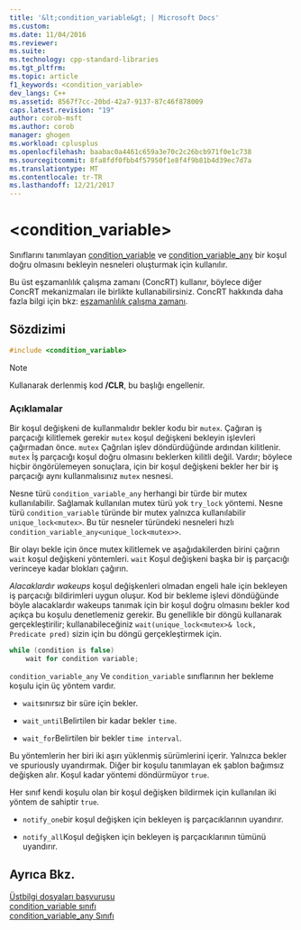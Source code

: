 ```yaml
---
title: '&lt;condition_variable&gt; | Microsoft Docs'
ms.custom: 
ms.date: 11/04/2016
ms.reviewer: 
ms.suite: 
ms.technology: cpp-standard-libraries
ms.tgt_pltfrm: 
ms.topic: article
f1_keywords: <condition_variable>
dev_langs: C++
ms.assetid: 8567f7cc-20bd-42a7-9137-87c46f878009
caps.latest.revision: "19"
author: corob-msft
ms.author: corob
manager: ghogen
ms.workload: cplusplus
ms.openlocfilehash: baabac0a4461c659a3e70c2c26bcb971f0e1c738
ms.sourcegitcommit: 8fa8fdf0fbb4f57950f1e8f4f9b81b4d39ec7d7a
ms.translationtype: MT
ms.contentlocale: tr-TR
ms.lasthandoff: 12/21/2017
---
```

# <a name="ltconditionvariablegt"></a>&lt;condition_variable&gt;
Sınıflarını tanımlayan [condition_variable](../standard-library/condition-variable-class.md) ve [condition_variable_any](../standard-library/condition-variable-any-class.md) bir koşul doğru olmasını bekleyin nesneleri oluşturmak için kullanılır.  
  
 Bu üst eşzamanlılık çalışma zamanı (ConcRT) kullanır, böylece diğer ConcRT mekanizmaları ile birlikte kullanabilirsiniz. ConcRT hakkında daha fazla bilgi için bkz: [eşzamanlılık çalışma zamanı](../parallel/concrt/concurrency-runtime.md).  
  
## <a name="syntax"></a>Sözdizimi  
  
```cpp  
#include <condition_variable>  
```  
  
> [!NOTE]
>  Kullanarak derlenmiş kod **/CLR**, bu başlığı engellenir.  
  
### <a name="remarks"></a>Açıklamalar  
 Bir koşul değişkeni de kullanmalıdır bekler kodu bir `mutex`. Çağıran iş parçacığı kilitlemek gerekir `mutex` koşul değişkeni bekleyin işlevleri çağırmadan önce. `mutex` Çağrılan işlev döndürdüğünde ardından kilitlenir. `mutex` İş parçacığı koşul doğru olmasını beklerken kilitli değil. Vardır; böylece hiçbir öngörülemeyen sonuçlara, için bir koşul değişkeni bekler her bir iş parçacığı aynı kullanmalısınız `mutex` nesnesi.  
  
 Nesne türü `condition_variable_any` herhangi bir türde bir mutex kullanılabilir. Sağlamak kullanılan mutex türü yok `try_lock` yöntemi. Nesne türü `condition_variable` türünde bir mutex yalnızca kullanılabilir `unique_lock<mutex>`. Bu tür nesneler türündeki nesneleri hızlı `condition_variable_any<unique_lock<mutex>>`.  
  
 Bir olayı bekle için önce mutex kilitlemek ve aşağıdakilerden birini çağırın `wait` koşul değişkeni yöntemleri. `wait` Koşul değişkeni başka bir iş parçacığı verinceye kadar blokları çağırın.  
  
 *Alacaklardır wakeups* koşul değişkenleri olmadan engeli hale için bekleyen iş parçacığı bildirimleri uygun oluşur. Kod bir bekleme işlevi döndüğünde böyle alacaklardır wakeups tanımak için bir koşul doğru olmasını bekler kod açıkça bu koşulu denetlemeniz gerekir. Bu genellikle bir döngü kullanarak gerçekleştirilir; kullanabileceğiniz `wait(unique_lock<mutex>& lock, Predicate pred)` sizin için bu döngü gerçekleştirmek için.  
  
```cpp  
while (condition is false)
    wait for condition variable;
```  
  
 `condition_variable_any` Ve `condition_variable` sınıflarının her bekleme koşulu için üç yöntem vardır.  
  
- `wait`sınırsız bir süre için bekler.  
  
- `wait_until`Belirtilen bir kadar bekler `time`.  
  
- `wait_for`Belirtilen bir bekler `time interval`.  
  
 Bu yöntemlerin her biri iki aşırı yüklenmiş sürümlerini içerir. Yalnızca bekler ve spuriously uyandırmak. Diğer bir koşulu tanımlayan ek şablon bağımsız değişken alır. Koşul kadar yöntemi döndürmüyor `true`.  
  
 Her sınıf kendi koşulu olan bir koşul değişken bildirmek için kullanılan iki yöntem de sahiptir `true`.  
  
- `notify_one`bir koşul değişken için bekleyen iş parçacıklarının uyandırır.  
  
- `notify_all`Koşul değişken için bekleyen iş parçacıklarının tümünü uyandırır.  
  
## <a name="see-also"></a>Ayrıca Bkz.  
 [Üstbilgi dosyaları başvurusu](../standard-library/cpp-standard-library-header-files.md)   
 [condition_variable sınıfı](../standard-library/condition-variable-class.md)   
 [condition_variable_any Sınıfı](../standard-library/condition-variable-any-class.md)

